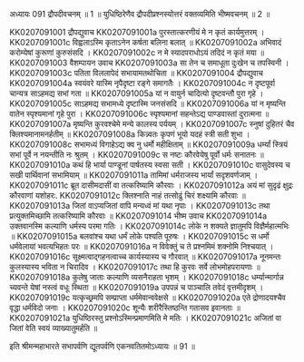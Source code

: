 
अध्यायः 091
द्रौपदीवचनम् ॥ 1 ॥ युधिष्ठिरेणैव द्रौपदीप्रश्नस्योत्तरं वक्तव्यमिति भीष्मवचनम् ॥ 2 ॥
	
KK0207091001	द्रौपद्युवाच 
KK0207091001a	पुरस्तात्करणीयं मे न कृतं कार्यमुत्तरम् ।
KK0207091001c	विह्वलाऽस्मि कृताऽनेन कर्षता बलिना बलात् ॥
KK0207091002a	अभिवादं करोम्येषां कुरूणां कुरुसंसदि ।
KK0207091002c	न मे स्यादपराधोऽयं तदिदं न कृतं मया ॥
KK0207091003	वैशम्पायन उवाच 
KK0207091003a	सा तेन च समाधूता दुःखेन च तपस्विनी ।
KK0207091003c	पतिता विललापेदं सभायामतथोचिता ॥
KK0207091004	द्रौपद्युवाच 
KK0207091004a	स्वयंवरे यास्मि नृपैदृष्टा रङ्गे समागतैः ।
KK0207091004c	न दृष्टपूर्वा चान्यत्र साऽहमद्य सभां गता ॥
KK0207091005a	यां न वायुर्न चादित्यो दृष्टवन्तौ पुरा गृहे ।
KK0207091005c	साऽहमद्य सभामध्ये दृष्टास्मि जनसंसदि ॥
KK0207091006a	यां न मृष्यन्ति वातेन स्पृश्यमानां गृहे पुरा ।
KK0207091006c	स्पृश्यमानां सहन्तेऽद्य पाण्डवास्तां दुरात्मना ॥
KK0207091007a	मृष्यन्ति कुरवश्चेमे मन्ये कालस्य पर्ययम् ।
KK0207091007c	स्नुषां दुहितरं चैव क्लिश्यमानामनर्हतीम् ॥
KK0207091008a	किन्न्वतः कृपणं भूयो यदहं स्त्री सती शुभा ।
KK0207091008c	सभामध्यं विगाहेऽद्य क्व नु धर्मो महीक्षिताम् ॥
KK0207091009a	धर्म्यां स्त्रियं सभां पूर्वे न नयन्तीति नः श्रुतम् ।
KK0207091009c	स नष्टः कौरवेयेषु पूर्वो धर्मः सनातनः ॥
KK0207091010a	कथं हि भार्या पाण्डूनां पार्षतस्य स्वसा सती ।
KK0207091010c	वासुदेवस्य च सखी पार्थिवानां सभामियाम् ॥
KK0207091011a	तामिमां धर्मराजस्य भार्यां सदृशवर्णजाम् ।
KK0207091011c	ब्रूत दासीमदासीं वा तत्करिष्यामि कौरवाः ।
KK0207091012a	अयं मां सुदृढं क्षुद्रः कौरवाणां यशोहरः.
KK0207091012c	क्लिश्नाति नाहं तत्सोढुं चिरं शक्ष्यामि कौरवाः ॥
KK0207091013a	जितां वाऽप्यजितां वापि मन्यध्वं मां यथा नृपाः ।
KK0207091013c	तथा प्रत्युक्तमिच्छामि तत्करिष्यामि कौरवाः ॥
KK0207091014	भीष्म उवाच 
KK0207091014a	उक्तवानस्मि कल्याणि धर्मस्य परमा गतिः ।
KK0207091014c	लोके न शक्यते ज्ञातुमपि विज्ञैर्महात्मभिः ॥
KK0207091015a	बलवांश्च यथा धर्मं लोके पश्यति पूरुषः ।
KK0207091015c	स धर्मो धर्मवेलायां भवत्यभिहतः परः ॥
KK0207091016a	न विवेक्तुं च ते प्रश्नमिमं शक्नोमि निश्चयात् ।
KK0207091016c	सूक्ष्मत्वाद्गहनत्वाच्च कार्यस्यास्य च गौरवात् ॥
KK0207091017a	नूनमन्तः कुलस्यास्य भविता न चिरादिव ।
KK0207091017c	तथा हि कुरवः सर्वे लोभमोहपरायणाः ॥
KK0207091018a	कुलेषु जाताः कल्याणि व्यसनैराहता भृशम् ।
KK0207091018c	धर्म्यान्मार्गान्न च्यवन्ते येषां नस्त्वं वधूः स्थिता ॥
KK0207091019a	उपपन्नं च पाञ्चालि तवेदं वृत्तमीदृशम् ।
KK0207091019c	यत्कृच्छ्रमपि सम्प्राप्ता धर्ममेवान्ववेक्षसे ॥
KK0207091020a	एते द्रोणादयश्चैव वृद्धा धर्मविदो जनाः ।
KK0207091020c	शून्यैः शरीरैस्तिष्ठन्ति गतासव इवानताः ॥
KK0207091021a	युधिष्ठिरस्तु प्रश्नोऽस्मिन्प्रमाणमिति मे मतिः ।
KK0207091021c	अजितां वा जितां वेति स्वयं व्याख्यातुमर्हति ॥ 

इति श्रीमन्महाभारते सभापर्वणि द्यूतपर्वणि एकनवतितमोऽध्यायः ॥ 91 ॥
